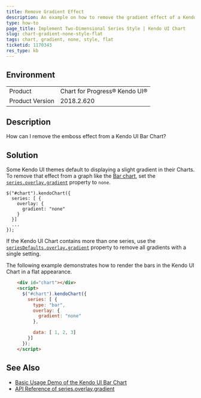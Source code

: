 ```yaml
---
title: Remove Gradient Effect
description: An example on how to remove the gradient effect of a Kendo UI Chart series for a two-dimensional style.
type: how-to
page_title: Implement Two-Dimensional Series Style | Kendo UI Chart
slug: chart-gradient-none-style-flat
tags: chart, gradient, none, style, flat
ticketid: 1170343
res_type: kb
---
```


## Environment

<table>
 <tr>
  <td>Product</td>
  <td>Chart for Progress® Kendo UI®</td>
 </tr>
 <tr>
  <td>Product Version</td>
  <td>2018.2.620</td>
 </tr>
</table>

## Description

How can I remove the emboss effect from a Kendo UI Bar Chart?

## Solution

Some Kendo UI themes default to displaying a slight gradient in their Charts. To remove that effect from a graph like the [Bar chart](https://demos.telerik.com/kendo-ui/bar-charts/index), set the [`series.overlay.gradient`](https://docs.telerik.com/kendo-ui/api/javascript/dataviz/ui/chart/configuration/series.overlay#series.overlay.gradient) property to `none`.

```
$("#chart").kendoChart({
  series: [ {
    overlay: {
      gradient: "none"
    }
  }]
  ...
});
```

If the Kendo UI Chart contains more than one series, use the [`seriesDefaults.overlay.gradient`](https://docs.telerik.com/kendo-ui/api/javascript/dataviz/ui/chart/configuration/seriesdefaults.overlay#seriesDefaults.overlay.gradient) property to remove all gradients with a single setting.

The following example demonstrates how to render the bars in the Kendo UI Chart in a flat appearance.

```html
    <div id="chart"></div>
    <script>
      $("#chart").kendoChart({
        series: [ {
          type: "bar",
          overlay: {
            gradient: "none"
          },

          data: [ 1, 2, 3]
        }]
      });
    </script>
```

## See Also

* [Basic Usage Demo of the Kendo UI Bar Chart](https://demos.telerik.com/kendo-ui/bar-charts/index)
* [API Reference of series.overlay.gradient](https://docs.telerik.com/kendo-ui/api/javascript/dataviz/ui/chart/configuration/series.overlay#series.overlay.gradient)

